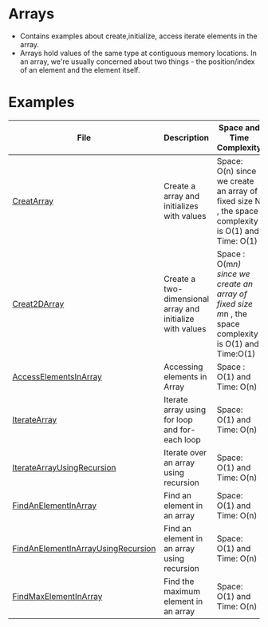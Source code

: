 # Arrays
- Contains examples about create,initialize, access iterate elements in the array.
- Arrays hold values of the same type at contiguous memory locations. In an array, we're usually concerned about two things - the position/index of an element and the element itself.
# Examples
| File                                                                                     | Description                                               | Space and Time Complexity                                                                              |
|------------------------------------------------------------------------------------------|-----------------------------------------------------------|--------------------------------------------------------------------------------------------------------|
| [CreatArray](src/main/java/com/yacoders/CreateArray.java)                                | Create a array and initializes with values                | Space: O(n) since we create an array of fixed size N , the space complexity is O(1) and Time: O(1)     |     
| [Creat2DArray](src/main/java/com/yacoders/Create2DArray.java)                            | Create a two-dimensional array and initialize with values | Space : O(m*n) since we create an array of fixed size m*n , the space complexity is O(1) and Time:O(1) |
| [AccessElementsInArray](src/main/java/com/yacoders/AccessElementsInArray.java)           | Accessing elements in Array                               | Space : O(1) and Time: O(n)                                                                            |
| [IterateArray](src/main/java/com/yacoders/IterateArray.java)                             | Iterate array using for loop and for-each loop            | Space: O(1) and Time: O(n)                                                                             |
| [IterateArrayUsingRecursion](src/main/java/com/yacoders/IterateArrayUsingRecursion.java) | Iterate over an array using recursion                     | Space: O(1) and Time: O(n)                                                                             |
| [FindAnElementInArray](src/main/java/com/yacoders/FindAnElementInArray.java)             | Find an element in an array                               | Space: O(1) and Time: O(n)                                                                             |
| [FindAnElementInArrayUsingRecursion](src/main/java/com/yacoders/FindAnElementInArrayUsingRecursion.java)           | Find an element in an array using recursion                              | Space: O(1) and Time: O(n)                                                                             |
| [FindMaxElementInArray](src/main/java/com/yacoders/FindMaxElementInArray.java)           | Find the maximum element in an array                      | Space: O(1) and Time: O(n)                                                                             |
